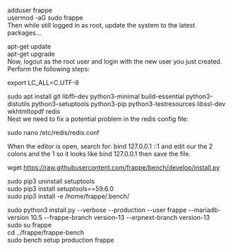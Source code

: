 adduser frappe  
usermod -aG sudo frappe  
Then while still logged in as root, update the system to the latest packages…

apt-get update  
apt-get upgrade  
Now, logout as the root user and login with the new user you just created. Perform the following steps:  

export LC_ALL=C.UTF-8  

sudo apt install git libffi-dev python3-minimal build-essential python3-distutils python3-setuptools python3-pip python3-testresources libssl-dev wkhtmltopdf redis  
Nest we need to fix a potential problem in the redis config file:  

sudo nano /etc/redis/redis.conf  

When the editor is open, search for: bind 127.0.0.1 ::1 and edit our the 2 colons and the 1 so it looks like bind 127.0.0.1 then save the file.  

wget https://raw.githubusercontent.com/frappe/bench/develop/install.py  

sudo pip3 uninstall setuptools  
sudo pip3 install setuptools==59.6.0   
sudo pip3 install -e /home/frappe/.bench/   



sudo python3 install.py --verbose --production --user frappe --mariadb-version 10.5 --frappe-branch version-13 --erpnext-branch version-13  
sudo su frappe  
cd ../frappe/frappe-bench  
sudo bench setup production frappe  
